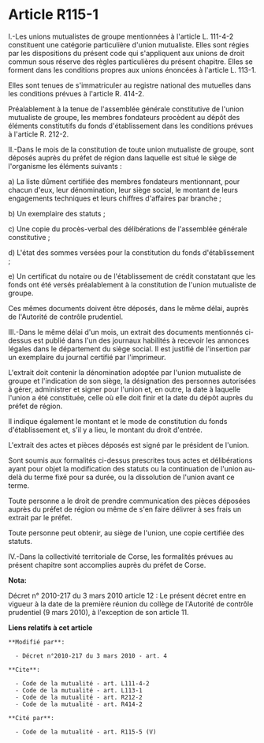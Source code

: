 # Article R115-1

I.-Les unions mutualistes de groupe mentionnées à l'article L. 111-4-2 constituent une catégorie particulière d'union
mutualiste. Elles sont régies par les dispositions du présent code qui s'appliquent aux unions de droit commun sous réserve
des règles particulières du présent chapitre. Elles se forment dans les conditions propres aux unions énoncées à l'article L.
113-1. 

Elles sont tenues de s'immatriculer au registre national des mutuelles dans les conditions prévues à l'article R. 414-2. 

Préalablement à la tenue de l'assemblée générale constitutive de l'union mutualiste de groupe, les membres fondateurs
procèdent au dépôt des éléments constitutifs du fonds d'établissement dans les conditions prévues à l'article R. 212-2.

II.-Dans le mois de la constitution de toute union mutualiste de groupe, sont déposés auprès du préfet de région dans
laquelle est situé le siège de l'organisme les éléments suivants : 

a) La liste dûment certifiée des membres fondateurs mentionnant, pour chacun d'eux, leur dénomination, leur siège social, le
montant de leurs engagements techniques et leurs chiffres d'affaires par branche ; 

b) Un exemplaire des statuts ; 

c) Une copie du procès-verbal des délibérations de l'assemblée générale constitutive ; 

d) L'état des sommes versées pour la constitution du fonds d'établissement ; 

e) Un certificat du notaire ou de l'établissement de crédit constatant que les fonds ont été versés préalablement à la
constitution de l'union mutualiste de groupe. 

Ces mêmes documents doivent être déposés, dans le même délai, auprès de l'Autorité de contrôle prudentiel. 

III.-Dans le même délai d'un mois, un extrait des documents mentionnés ci-dessus est publié dans l'un des journaux habilités
à recevoir les annonces légales dans le département du siège social. Il est justifié de l'insertion par un exemplaire du
journal certifié par l'imprimeur.

L'extrait doit contenir la dénomination adoptée par l'union mutualiste de groupe et l'indication de son siège, la désignation
des personnes autorisées à gérer, administrer et signer pour l'union et, en outre, la date à laquelle l'union a été
constituée, celle où elle doit finir et la date du dépôt auprès du préfet de région. 

Il indique également le montant et le mode de constitution du fonds d'établissement et, s'il y a lieu, le montant du droit
d'entrée.

L'extrait des actes et pièces déposés est signé par le président de l'union. 

Sont soumis aux formalités ci-dessus prescrites tous actes et délibérations ayant pour objet la modification des statuts ou
la continuation de l'union au-delà du terme fixé pour sa durée, ou la dissolution de l'union avant ce terme. 

Toute personne a le droit de prendre communication des pièces déposées auprès du préfet de région ou même de s'en faire
délivrer à ses frais un extrait par le préfet. 

Toute personne peut obtenir, au siège de l'union, une copie certifiée des statuts. 

IV.-Dans la collectivité territoriale de Corse, les formalités prévues au présent chapitre sont accomplies auprès du préfet
de Corse.

**Nota:**

Décret n° 2010-217 du 3 mars 2010 article 12 : Le présent décret entre en vigueur à la date de la première réunion du collège
de l'Autorité de contrôle prudentiel (9 mars 2010), à l'exception de son article 11.

**Liens relatifs à cet article**

	**Modifié par**:

	  - Décret n°2010-217 du 3 mars 2010 - art. 4

	**Cite**:

	  - Code de la mutualité - art. L111-4-2
	  - Code de la mutualité - art. L113-1
	  - Code de la mutualité - art. R212-2
	  - Code de la mutualité - art. R414-2

	**Cité par**:

	  - Code de la mutualité - art. R115-5 (V)
